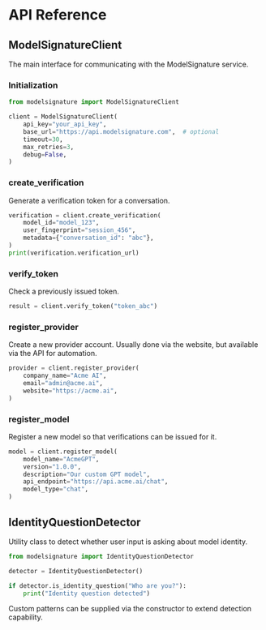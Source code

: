 # API Reference

## ModelSignatureClient

The main interface for communicating with the ModelSignature service.

### Initialization

```python
from modelsignature import ModelSignatureClient

client = ModelSignatureClient(
    api_key="your_api_key",
    base_url="https://api.modelsignature.com",  # optional
    timeout=30,
    max_retries=3,
    debug=False,
)
```

### create_verification

Generate a verification token for a conversation.

```python
verification = client.create_verification(
    model_id="model_123",
    user_fingerprint="session_456",
    metadata={"conversation_id": "abc"},
)
print(verification.verification_url)
```

### verify_token

Check a previously issued token.

```python
result = client.verify_token("token_abc")
```

### register_provider

Create a new provider account. Usually done via the website, but available via the API for automation.

```python
provider = client.register_provider(
    company_name="Acme AI",
    email="admin@acme.ai",
    website="https://acme.ai",
)
```

### register_model

Register a new model so that verifications can be issued for it.

```python
model = client.register_model(
    model_name="AcmeGPT",
    version="1.0.0",
    description="Our custom GPT model",
    api_endpoint="https://api.acme.ai/chat",
    model_type="chat",
)
```

## IdentityQuestionDetector

Utility class to detect whether user input is asking about model identity.

```python
from modelsignature import IdentityQuestionDetector

detector = IdentityQuestionDetector()

if detector.is_identity_question("Who are you?"):
    print("Identity question detected")
```

Custom patterns can be supplied via the constructor to extend detection capability.

